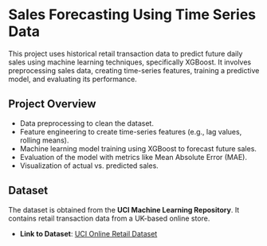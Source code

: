 # Sales Forecasting Using Time Series Data

This project uses historical retail transaction data to predict future daily sales using machine learning techniques, specifically XGBoost. It involves preprocessing sales data, creating time-series features, training a predictive model, and evaluating its performance.


## Project Overview

- Data preprocessing to clean the dataset.
- Feature engineering to create time-series features (e.g., lag values, rolling means).
- Machine learning model training using XGBoost to forecast future sales.
- Evaluation of the model with metrics like Mean Absolute Error (MAE).
- Visualization of actual vs. predicted sales.

## Dataset

The dataset is obtained from the **UCI Machine Learning Repository**. It contains retail transaction data from a UK-based online store.

- **Link to Dataset**: [UCI Online Retail Dataset](https://archive.ics.uci.edu/ml/machine-learning-databases/00352/Online%20Retail.xlsx)
